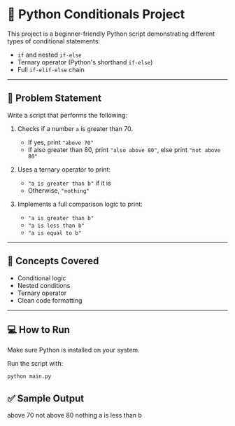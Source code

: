 # 🐍 Python Conditionals Project

This project is a beginner-friendly Python script demonstrating different types of conditional statements:

- `if` and nested `if-else`
- Ternary operator (Python's shorthand `if-else`)
- Full `if-elif-else` chain

---

## 📌 Problem Statement

Write a script that performs the following:

1. Checks if a number `a` is greater than 70.
    - If yes, print `"above 70"`
    - If also greater than 80, print `"also above 80"`, else print `"not above 80"`

2. Uses a ternary operator to print:
    - `"a is greater than b"` if it is
    - Otherwise, `"nothing"`

3. Implements a full comparison logic to print:
    - `"a is greater than b"`
    - `"a is less than b"`
    - `"a is equal to b"`

---

## 🧠 Concepts Covered

- Conditional logic
- Nested conditions
- Ternary operator
- Clean code formatting

---

## 💻 How to Run

Make sure Python is installed on your system.

Run the script with:

```bash
python main.py

```

## ✅ Sample Output

above 70
not above 80
nothing
a is less than b

